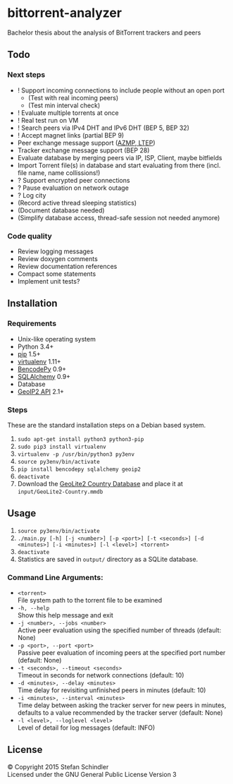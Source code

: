 # bittorrent-analyzer
Bachelor thesis about the analysis of BitTorrent trackers and peers

## Todo
### Next steps
- ! Support incoming connections to include people without an open port
    - (Test with real incoming peers)
    - (Test min interval check)
- ! Evaluate multiple torrents at once
- ! Real test run on VM
- ! Search peers via IPv4 DHT and IPv6 DHT (BEP 5, BEP 32)
- ! Accept magnet links (partial BEP 9)
- Peer exchange message support ([AZMP, LTEP](https://wiki.theory.org/BitTorrentPeerExchangeConventions))
- Tracker exchange message support (BEP 28)
- Evaluate database by merging peers via IP, ISP, Client, maybe bitfields
- Import Torrent file(s) in database and start evaluating from there (incl. file name, name collissions!)
- ? Support encrypted peer connections
- ? Pause evaluation on network outage
- ? Log city
- (Record active thread sleeping statistics)
- (Document database needed)
- (Simplify database access, thread-safe session not needed anymore)

### Code quality
- Review logging messages
- Review doxygen comments
- Review documentation references
- Compact some statements
- Implement unit tests?

## Installation
### Requirements
* Unix-like operating system
* Python 3.4+
* [pip](https://pip.pypa.io/) 1.5+
* [virtualenv](https://virtualenv.pypa.io/) 1.11+
* [BencodePy](https://github.com/eweast/BencodePy) 0.9+
* [SQLAlchemy](http://www.sqlalchemy.org/) 0.9+
* Database
* [GeoIP2 API](https://pypi.python.org/pypi/geoip2) 2.1+

### Steps
These are the standard installation steps on a Debian based system.

1. `sudo apt-get install python3 python3-pip`
2. `sudo pip3 install virtualenv`
3. `virtualenv -p /usr/bin/python3 py3env`
4. `source py3env/bin/activate`
5. `pip install bencodepy sqlalchemy geoip2`
6. `deactivate`
7. Download the [GeoLite2 Country Database](http://dev.maxmind.com/geoip/geoip2/geolite2/#Downloads) and place it at `input/GeoLite2-Country.mmdb`

## Usage
1. `source py3env/bin/activate`
2. `./main.py [-h] [-j <number>] [-p <port>] [-t <seconds>] [-d <minutes>] [-i <minutes>] [-l <level>] <torrent>`
3. `deactivate`
4. Statistics are saved in `output/` directory as a SQLite database.

### Command Line Arguments:
* `<torrent>`  
  File system path to the torrent file to be examined
* `-h, --help`  
  Show this help message and exit
* `-j <number>, --jobs <number>`  
  Active peer evaluation using the specified number of threads (default: None)
* `-p <port>, --port <port>`  
  Passive peer evaluation of incoming peers at the specified port number (default: None)
* `-t <seconds>, --timeout <seconds>`  
  Timeout in seconds for network connections (default: 10)
* `-d <minutes>, --delay <minutes>`  
  Time delay for revisiting unfinished peers in minutes (default: 10)
* `-i <minutes>, --interval <minutes>`  
  Time delay between asking the tracker server for new peers in minutes, defaults to a value recommended by the tracker server (default: None)
* `-l <level>, --loglevel <level>`  
  Level of detail for log messages (default: INFO)

## License
© Copyright 2015 Stefan Schindler  
Licensed under the GNU General Public License Version 3
